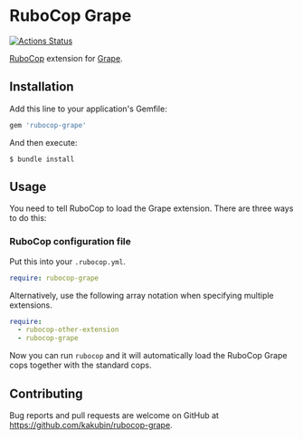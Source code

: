 # RuboCop Grape

[![Actions Status](https://github.com/kakubin/rubocop-grape/workflows/Ruby/badge.svg?branch=main)](https://github.com/kakubin/rubocop-grape/actions?query=workflow%3ARuby)

[RuboCop](https://github.com/rubocop/rubocop) extension for [Grape](https://rubygems.org/gems/grape/versions/0.16.2).

## Installation

Add this line to your application's Gemfile:

```ruby
gem 'rubocop-grape'
```

And then execute:

    $ bundle install

## Usage

You need to tell RuboCop to load the Grape extension. There are three
ways to do this:

### RuboCop configuration file

Put this into your `.rubocop.yml`.

```yaml
require: rubocop-grape
```

Alternatively, use the following array notation when specifying multiple extensions.

```yaml
require:
  - rubocop-other-extension
  - rubocop-grape
```

Now you can run `rubocop` and it will automatically load the RuboCop Grape
cops together with the standard cops.

## Contributing

Bug reports and pull requests are welcome on GitHub at https://github.com/kakubin/rubocop-grape.
